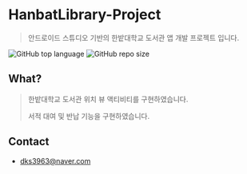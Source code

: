 # HanbatLibrary-Project
> 안드로이드 스튜디오 기반의 한밭대학교 도서관 앱 개발 프로젝트 입니다.

![GitHub top language](https://img.shields.io/github/languages/top/hongbeomi/HanbatLibrary.svg?color=orange&logo=java)  ![GitHub repo size](https://img.shields.io/github/repo-size/hongbeomi/HanbatLibrary.svg) 

## What?

> 한밭대학교 도서관 위치 뷰 액티비티를 구현하였습니다.
>
> 서적 대여 및 반납 기능을 구현하였습니다.

## Contact

- dks3963@naver.com

